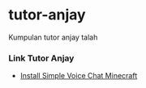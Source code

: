 # tutor-anjay
Kumpulan tutor anjay talah

### Link Tutor Anjay
- [Install Simple Voice Chat Minecraft](https://dzinnn.github.io/tutor-anjay/install-svc)
